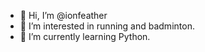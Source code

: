 - 👋 Hi, I’m @ionfeather
- 👀 I’m interested in running and badminton.
- 🌱 I’m currently learning Python.

<!---
ionfeather/ionfeather is a ✨ special ✨ repository because its `README.md` (this file) appears on your GitHub profile.
You can click the Preview link to take a look at your changes.
--->
